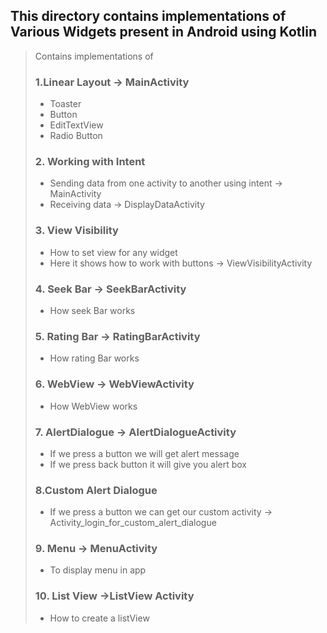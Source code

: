 ## This directory contains implementations of Various Widgets present  in Android using Kotlin

> Contains implementations of
> 
> ### 1.Linear Layout -> MainActivity
> * Toaster
> * Button
> * EditTextView
> * Radio Button 
> ### 2. Working with Intent 
> * Sending data from one activity to another using intent -> MainActivity
> * Receiving data -> DisplayDataActivity
> ### 3. View Visibility 
> * How to set view for any widget  
> * Here it shows how to work with buttons -> ViewVisibilityActivity
> ### 4. Seek Bar -> SeekBarActivity
> * How seek Bar works
> ### 5. Rating Bar -> RatingBarActivity
> * How rating Bar works
> ### 6. WebView -> WebViewActivity
> * How WebView works
> ### 7. AlertDialogue -> AlertDialogueActivity
> * If we press a button we will get alert message
> * If we press back button it will give you alert box
> ### 8.Custom Alert Dialogue
> * If we press a button we can get our custom activity -> Activity_login_for_custom_alert_dialogue
> ### 9. Menu -> MenuActivity
> * To display menu in app
> ### 10. List View ->ListView Activity 
> * How to create a listView